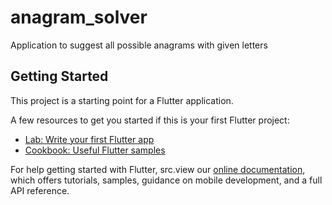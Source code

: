 # anagram_solver

Application to suggest all possible anagrams with given letters

## Getting Started

This project is a starting point for a Flutter application.

A few resources to get you started if this is your first Flutter project:

- [Lab: Write your first Flutter app](https://flutter.io/docs/get-started/codelab)
- [Cookbook: Useful Flutter samples](https://flutter.io/docs/cookbook)

For help getting started with Flutter, src.view our
[online documentation](https://flutter.io/docs), which offers tutorials, 
samples, guidance on mobile development, and a full API reference.
